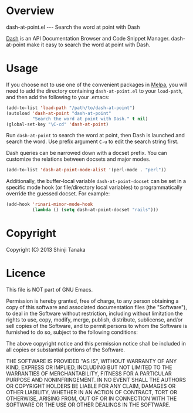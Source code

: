 # Overview

dash-at-point.el --- Search the word at point with Dash

[Dash](http://kapeli.com/) is an API Documentation Browser and Code Snippet Manager. dash-at-point make it easy to search the word at point with Dash.

# Usage

If you choose not to use one of the convenient packages in
[Melpa][melpa], you will need to add the directory containing
`dash-at-point.el` to your `load-path`, and then add the following to
your .emacs:

```lisp
(add-to-list 'load-path "/path/to/dash-at-point")
(autoload 'dash-at-point "dash-at-point"
          "Search the word at point with Dash." t nil)
(global-set-key "\C-cd" 'dash-at-point)
```

Run `dash-at-point` to search the word at point, then Dash is launched and search the word. Use prefix argument `C-u` to edit the search string first.

Dash queries can be narrowed down with a docset prefix. You can customize the relations between docsets and major modes.

```lisp
(add-to-list 'dash-at-point-mode-alist '(perl-mode . "perl"))
```

Additionally, the buffer-local variable `dash-at-point-docset` can
be set in a specific mode hook (or file/directory local variables)
to programmatically override the guessed docset.  For example:

```lisp
(add-hook 'rinari-minor-mode-hook
          (lambda () (setq dash-at-point-docset "rails")))
```

[melpa]: http://melpa.milkbox.net

# Copyright

Copyright (C) 2013 Shinji Tanaka

# Licence

This file is NOT part of GNU Emacs.

Permission is hereby granted, free of charge, to any person obtaining a copy of this software and associated documentation files (the "Software"), to deal in the Software without restriction, including without limitation the rights to use, copy, modify, merge, publish, distribute, sublicense, and/or sell copies of the Software, and to permit persons to whom the Software is furnished to do so, subject to the following conditions:

The above copyright notice and this permission notice shall be included in all copies or substantial portions of the Software.

THE SOFTWARE IS PROVIDED "AS IS", WITHOUT WARRANTY OF ANY KIND, EXPRESS OR IMPLIED, INCLUDING BUT NOT LIMITED TO THE WARRANTIES OF MERCHANTABILITY, FITNESS FOR A PARTICULAR PURPOSE AND NONINFRINGEMENT. IN NO EVENT SHALL THE AUTHORS OR COPYRIGHT HOLDERS BE LIABLE FOR ANY CLAIM, DAMAGES OR OTHER LIABILITY, WHETHER IN AN ACTION OF CONTRACT, TORT OR OTHERWISE, ARISING FROM, OUT OF OR IN CONNECTION WITH THE SOFTWARE OR THE USE OR OTHER DEALINGS IN THE SOFTWARE.
